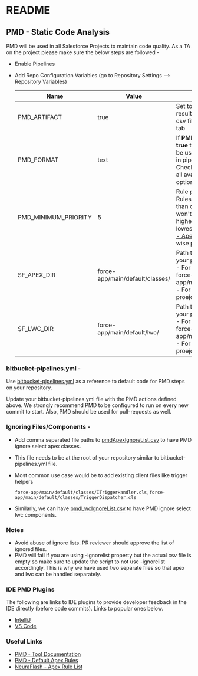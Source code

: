 

# README #

## PMD - Static Code Analysis

PMD will be used in all Salesforce Projects to maintain code quality. As a TA on the project please make sure the below steps are followed -

- Enable Pipelines

- Add Repo Configuration Variables (go to Repository Settings --> Repository Variables)


    | Name  | Value | Description |
	| ------------- | ------------- | ------------- |
    | PMD_ARTIFACT  | true  | Set to **true** to get PMD results in a downloadable csv file under Artifacts tab | 
	| PMD_FORMAT  | text  | If **PMD_ARTIFACT** is not **true** then this format will be used to present results in pipeline logs <br> Check [Report formats](https://pmd.github.io/latest/pmd_userdocs_report_formats.html) for all available PMD format options| 
	| PMD_MINIMUM_PRIORITY  | 5  | Rule priority threshold; Rules with lower priority than configured here won't be used. 1 being highest and 5 being lowest. Check [NeuraFlash - Apex Rule List ](https://bitbucket.org/neuraflash/pmd/src/master/apexRules.xml) for rule wise priority| 
	| SF_APEX_DIR  | force-app/main/default/classes/  | Path to Apex Classes in your project: <br>  - For SFDX projects use force-app/main/default/classes/  <br/>  - For Metadata source proejcts use src/classes| 
	| SF_LWC_DIR  | force-app/main/default/lwc/  |  Path to Apex Classes in your project: <br>  - For SFDX projects use force-app/main/default/lwc/  <br/>  - For Metadata source proejcts use src/lwc | 



### bitbucket-pipelines.yml - 

Use [bitbucket-pipelines.yml](https://bitbucket.org/neuraflash/pmd-playground/src/master/bitbucket-pipelines.yml "bitbucket-pipelines.yml") as a reference to default code for PMD steps on your repository. 

Update your bitbucket-pipelines.yml file with the PMD actions defined above. We strongly recommend PMD to be configured to run on every new commit to start. Also, PMD should be used for pull-requests as well.

### Ignoring Files/Components - 

- Add comma separated file paths to [pmdApexIgnoreList.csv](https://bitbucket.org/neuraflash/pmd-playground/src/master/pmdApexIgnoreList.csv "pmdApexIgnoreList.csv") to have PMD ignore select apex classes.

- This file needs to be at the root of your repository similar to bitbucket-pipelines.yml file. 

- Most common use case would be to add existing client files like trigger helpers 

    `force-app/main/default/classes/ITriggerHandler.cls,force-app/main/default/classes/TriggerDispatcher.cls`

- Similarly, we can have [pmdLwcIgnoreList.csv](https://bitbucket.org/neuraflash/pmd-playground/src/master/pmdLwcIgnoreList.csv "pmdLwcIgnoreList.csv") to have PMD ignore select lwc components.

### Notes

- Avoid abuse of ignore lists. PR reviewer should approve the list of ignored files.
- PMD will fail if you are using -ignorelist property but the actual csv file is empty so make sure to update the script to not use -ignorelist accordingly. This is why we have used two separate files so that apex and lwc can be handled separately.

### IDE PMD Plugins
The following are links to IDE plugins to provide developer feedback in the IDE directly (before code commits).  Links to popular ones below.


- [IntelliJ](https://plugins.jetbrains.com/plugin/1137-pmdplugin "IntelliJ")
- [VS Code](https://marketplace.visualstudio.com/items?itemName=chuckjonas.apex-pmd "VS Code")

### Useful Links

- [PMD - Tool Documentation](https://pmd.github.io/latest/index.html)
- [PMD - Default Apex Rules](https://pmd.github.io/latest/pmd_rules_apex.html)
- [NeuraFlash - Apex Rule List ](https://bitbucket.org/neuraflash/pmd/src/master/apexRules.xml)
